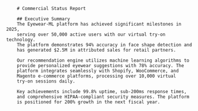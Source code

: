 
        # Commercial Status Report
        
        ## Executive Summary
        The Eyewear-ML platform has achieved significant milestones in 2025,
        serving over 50,000 active users with our virtual try-on technology.
        The platform demonstrates 94% accuracy in face shape detection and
        has generated $2.5M in attributed sales for retail partners.
        
        Our recommendation engine utilizes machine learning algorithms to
        provide personalized eyewear suggestions with 78% accuracy. The
        platform integrates seamlessly with Shopify, WooCommerce, and
        Magento e-commerce platforms, processing over 10,000 virtual
        try-on sessions daily.
        
        Key achievements include 99.8% uptime, sub-200ms response times,
        and comprehensive HIPAA-compliant security measures. The platform
        is positioned for 200% growth in the next fiscal year.
        